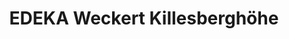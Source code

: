 ---
title: "EDEKA Weckert Killesberghöhe"
url: /stuttgart/edeka-weckert-killesberghoehe/
shop: Supermarkt
---
